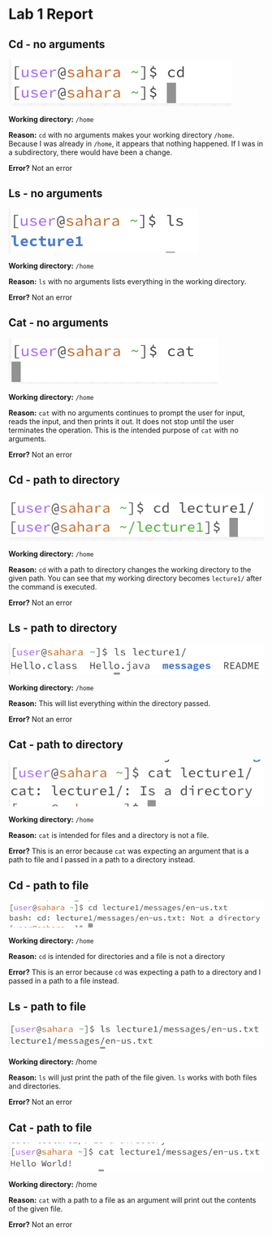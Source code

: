 # Lab 1 Report

## Cd - no arguments

![Image](cd1.png)

**Working directory:** `/home`

**Reason:** `cd` with no arguments makes your working directory `/home`. Because I was already in `/home`, it appears that nothing happened. If I was in a subdirectory, there would have been a change. 

**Error?** Not an error 

## Ls - no arguments

![Image](ls1.png)

**Working directory:** `/home`

**Reason:** `ls` with no arguments lists everything in the working directory. 

**Error?** Not an error

## Cat - no arguments

![Image](cat1.png)

**Working directory:** `/home` 

**Reason:** `cat` with no arguments continues to prompt the user for input, reads the input, and then prints it out. It does not stop until the user terminates the operation. This is the intended purpose of `cat` with no arguments.

**Error?** Not an error

## Cd - path to directory

![Image](cd2.png)

**Working directory:** `/home`

**Reason:** `cd` with a path to directory changes the working directory to the given path. You can see that my working directory becomes `lecture1/` after the command is executed.

**Error?** Not an error

## Ls - path to directory

![Image](ls2.png)

**Working directory:** `/home` 

**Reason:** This will list everything within the directory passed. 

**Error?** Not an error

## Cat - path to directory

![Image](cat2.png)

**Working directory:** `/home` 

**Reason:** `cat` is intended for files and a directory is not a file. 

**Error?** This is an error because `cat` was expecting an argument that is a path to file and I passed in a path to a directory instead. 

## Cd - path to file

![Image](cd3.png)

**Working directory:** `/home` 

**Reason:** `cd` is intended for directories and a file is not a directory 

**Error?** This is an error because `cd` was expecting a path to a directory and I passed in a path to a file instead. 

## Ls - path to file

![Image](ls3.png)

**Working directory:** /home 

**Reason:** `ls` will just print the path of the file given. `ls` works with both files and directories. 

**Error?** Not an error

## Cat - path to file

![Image](cat3.png)

**Working directory:** /home 

**Reason:** `cat` with a path to a file as an argument will print out the contents of the given file. 

**Error?** Not an error





